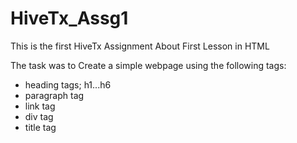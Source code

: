 # HiveTx_Assg1
This is the first HiveTx Assignment About First Lesson in HTML

The task was to Create a simple webpage using the following tags:
- heading tags; h1...h6
- paragraph tag
- link tag
- div tag
- title tag

